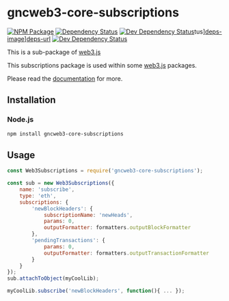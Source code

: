 # gncweb3-core-subscriptions

[![NPM Package][npm-image]][npm-url] [![Dependency Status][deps-image]][deps-url] [![Dev Dependency Status][deps-dev-image]][deps-dev-url]tus][deps-image]][deps-url] [![Dev Dependency Status][deps-dev-image]][deps-dev-url]

This is a sub-package of [web3.js][repo]

This subscriptions package is used within some [web3.js][repo] packages.

Please read the [documentation][docs] for more.

## Installation

### Node.js

```bash
npm install gncweb3-core-subscriptions
```

## Usage

```js
const Web3Subscriptions = require('gncweb3-core-subscriptions');

const sub = new Web3Subscriptions({
    name: 'subscribe',
    type: 'eth',
    subscriptions: {
        'newBlockHeaders': {
            subscriptionName: 'newHeads',
            params: 0,
            outputFormatter: formatters.outputBlockFormatter
        },
        'pendingTransactions': {
            params: 0,
            outputFormatter: formatters.outputTransactionFormatter
        }
    }
});
sub.attachToObject(myCoolLib);

myCoolLib.subscribe('newBlockHeaders', function(){ ... });
```

[docs]: http://web3js.readthedocs.io/en/1.0/
[repo]: https://github.com/ethereum/web3.js
[npm-image]: https://img.shields.io/npm/v/gncweb3-core-subscriptions.svg
[npm-url]: https://npmjs.org/package/gncweb3-core-subscriptions
[deps-image]: https://david-dm.org/ethereum/web3.js/1.x/status.svg?path=packages/gncweb3-core-subscriptions
[deps-url]: https://david-dm.org/ethereum/web3.js/1.x?path=packages/gncweb3-core-subscriptions
[deps-dev-image]: https://david-dm.org/ethereum/web3.js/1.x/dev-status.svg?path=packages/gncweb3-core-subscriptions
[deps-dev-url]: https://david-dm.org/ethereum/web3.js/1.x?type=dev&path=packages/gncweb3-core-subscriptions

